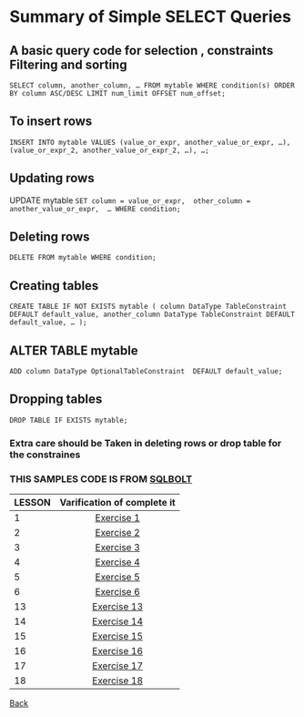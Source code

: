 # Summary of Simple SELECT Queries
## A basic query code for selection , constraints Filtering and sorting
`SELECT column, another_column, …
FROM mytable
WHERE condition(s)
ORDER BY column ASC/DESC
LIMIT num_limit OFFSET num_offset;`
## To insert rows
`INSERT INTO mytable
VALUES (value_or_expr, another_value_or_expr, …),
       (value_or_expr_2, another_value_or_expr_2, …),
       …;`
## Updating rows
UPDATE mytable
`SET column = value_or_expr, 
    other_column = another_value_or_expr, 
    …
WHERE condition;`
## Deleting rows
`DELETE FROM mytable
WHERE condition;`
## Creating tables
`CREATE TABLE IF NOT EXISTS mytable (
    column DataType TableConstraint DEFAULT default_value,
    another_column DataType TableConstraint DEFAULT default_value,
    …
);`
## ALTER TABLE mytable
`ADD column DataType OptionalTableConstraint 
    DEFAULT default_value;`
## Dropping tables
`DROP TABLE IF EXISTS mytable;`

### Extra care should be Taken in deleting rows or drop table for the constraines
### THIS SAMPLES CODE IS FROM [SQLBOLT](https://sqlbolt.com/)



| LESSON        | Varification of complete it  |
|--------------|:-----:|
| 1 |[Exercise 1](./SQLBOLT/1.5.PNG)| 
| 2| [Exercise 2](/SQLBOLT/2.4.PNG)| 
| 3 |[Exercise 3](/SQLBOLT/3.4.PNG)| 
| 4 | [Exercise 4](./SQLBOLT/4.4.PNG)| 
| 5 |[Exercise 5](./SQLBOLT/5.5.PNG) | 
| 6 | [Exercise 6](./SQLBOLT/6.3.PNG)| 
| 13 |[Exercise 13](./SQLBOLT/13.2.PNG) | 
| 14 |[Exercise 14](./SQLBOLT/14.3.PNG) | 
| 15 | [Exercise 15](./SQLBOLT/15.2.PNG)| 
| 16 |[Exercise 16](./SQLBOLT/16.PNG) | 
| 17 | [Exercise 17](./SQLBOLT/17.2.PNG)| 
| 18 |[Exercise 18](./SQLBOLT/18.2.PNG) |

[Back](./README.md)
